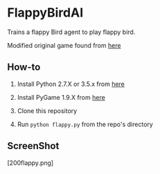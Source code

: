 FlappyBirdAI
=============
Trains a flappy Bird agent to play flappy bird. 

Modified original game found from [here](https://github.com/sourabhv/FlapPyBird)


How-to
------

1. Install Python 2.7.X or 3.5.x from [here](https://www.python.org/download/releases/)

2. Install PyGame 1.9.X from [here](http://www.pygame.org/download.shtml)

3. Clone this repository

4. Run `python flappy.py` from the repo's directory

ScreenShot
----------
[200flappy.png]


[1]: http://www.pygame.org
